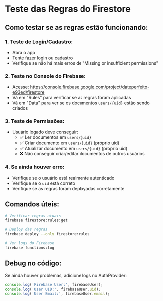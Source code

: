 # Teste das Regras do Firestore

## Como testar se as regras estão funcionando:

### 1. **Teste de Login/Cadastro:**
- Abra o app
- Tente fazer login ou cadastro
- Verifique se não há mais erros de "Missing or insufficient permissions"

### 2. **Teste no Console do Firebase:**
- Acesse: https://console.firebase.google.com/project/dateperfeito-e93ed/firestore
- Vá em "Rules" para verificar se as regras foram aplicadas
- Vá em "Data" para ver se os documentos `users/{uid}` estão sendo criados

### 3. **Teste de Permissões:**
- Usuário logado deve conseguir:
  - ✅ Ler documentos em `users/{uid}`
  - ✅ Criar documento em `users/{uid}` (próprio uid)
  - ✅ Atualizar documento em `users/{uid}` (próprio uid)
  - ❌ Não conseguir criar/editar documentos de outros usuários

### 4. **Se ainda houver erro:**
- Verifique se o usuário está realmente autenticado
- Verifique se o `uid` está correto
- Verifique se as regras foram deployadas corretamente

## Comandos úteis:

```bash
# Verificar regras atuais
firebase firestore:rules:get

# Deploy das regras
firebase deploy --only firestore:rules

# Ver logs do Firebase
firebase functions:log
```

## Debug no código:

Se ainda houver problemas, adicione logs no AuthProvider:

```typescript
console.log('Firebase User:', firebaseUser);
console.log('User UID:', firebaseUser.uid);
console.log('User Email:', firebaseUser.email);
```

